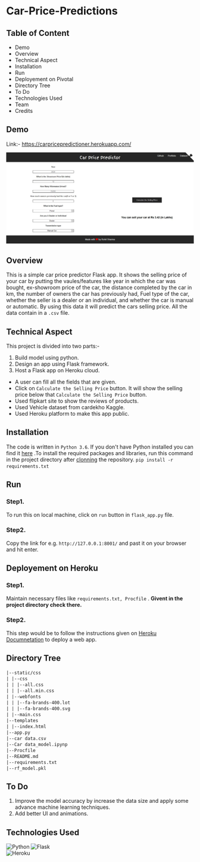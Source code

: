 # Car-Price-Predictions
## Table of Content
* Demo
* Overview
* Technical Aspect
* Installation
* Run
* Deployement on Pivotal
* Directory Tree
* To Do
* Technologies Used
* Team
* Credits

## Demo
Link:- https://carpricepredictioner.herokuapp.com/

![index_page](https://github.com/rs301378/Car-Price-Predictions/blob/master/car_price.JPG)

## Overview
This is a simple car price predictor Flask app. It shows the selling price of your car by putting the vaules/features like year in which the car was bought, ex-showroom price of the car, the distance completed by the car in km, the number of owners the car has previously had, Fuel type of the car, whether the seller is a dealer or an individual, and whether the car is manual or automatic. By using this data it will predict the cars selling price. All the data contain in a `.csv` file.
## Technical Aspect
This project is divided into two parts:-
1. Build model using python.
2. Design an app using Flask framework.
2. Host a Flask app on Heroku cloud.

  * A user can fill all the fields that are given.
  * Click on `Calculate the Selling Price` button. It will show the selling price below that `Calculate the Selling Price` button.
  * Used flipkart site to show the reviews of products.
  * Used Vehicle  dataset from cardekho Kaggle.
  * Used Heroku platform to make this app public.
## Installation
The code is written in `Python 3.6`. If you don't have Python installed you can find it [here](https://www.python.org/downloads/ "install python") .To install the required packages and libraries, run this command in the project directory after [clonning](https://www.howtogeek.com/451360/how-to-clone-a-github-repository/ "cloning") the repository.
`pip install -r requirements.txt`
## Run
### Step1.
To run this on local machine, click on `run` button in `flask_app.py` file.
### Step2.
Copy the link for e.g. `http://127.0.0.1:8001/` and past it on your browser and hit enter.
## Deployement on Heroku
### Step1.
Maintain necessary files like `requirements.txt, Procfile` . **Givent in the project directory check there.**
### Step2. 
This step would be to follow the instructions given on [Heroku Documnetation](https://devcenter.heroku.com/articles/preparing-a-codebase-for-heroku-deployment "Heroku Documnetation") to deploy a web app.
## Directory Tree
```
|--static/css
| |--css
| | |--all.css
| | |--all.min.css
| |--webfonts
| | |--fa-brands-400.lot
| | |--fa-brands-400.svg
| |--main.css
|--templates
| |--index.html
|--app.py
|--car data.csv
|--Car data_model.ipynp
|--Procfile
|--README.md
|--requirements.txt
|--rf_model.pkl
```
## To Do
1. Improve the model accuracy by increase the data size and apply some advance machine learning techniques.
2. Add better UI and animations.
## Technologies Used
![Python](https://www.python.org/static/community_logos/python-logo-master-v3-TM.png)  ![Flask](https://miro.medium.com/max/438/1*0G5zu7CnXdMT9pGbYUTQLQ.png)  
![Heroku](https://images.g2crowd.com/uploads/product/image/social_landscape/social_landscape_bf0fb4cb7fe948c42f37ded73895638f/salesforce-heroku.png)


















